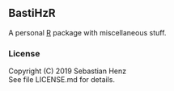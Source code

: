 ## BastiHzR
A personal [R](https://www.r-project.org) package with miscellaneous stuff.

### License
Copyright (C) 2019 Sebastian Henz  
See file LICENSE.md for details.
